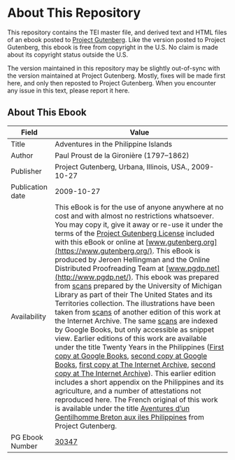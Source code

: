 # About This Repository

This repository contains the TEI master file, and derived text and HTML files of an ebook posted to [Project Gutenberg](https://www.gutenberg.org/). Like the version posted to Project Gutenberg, this ebook is free from copyright in the U.S. No claim is made about its copyright status outside the U.S.

The version maintained in this repository may be slightly out-of-sync with the version maintained at Project Gutenberg. Mostly, fixes will be made first here, and only then reposted to Project Gutenberg. When you encounter any issue in this text, please report it here.

## About This Ebook

| Field | Value |
| ----- | ----- |
| Title | Adventures in the Philippine Islands |
| Author | Paul Proust de la Gironière (1797–1862) |
| Publisher | Project Gutenberg, Urbana, Illinois, USA., 2009-10-27 |
| Publication date | 2009-10-27 |
| Availability | This eBook is for the use of anyone anywhere at no cost and with almost no restrictions whatsoever. You may copy it, give it away or re-use it under the terms of the [Project Gutenberg License](https://www.gutenberg.org/license) included with this eBook or online at [www.gutenberg.org](https://www.gutenberg.org/). This eBook is produced by Jeroen Hellingman and the Online Distributed Proofreading Team at [www.pgdp.net](http://www.pgdp.net/). This ebook was prepared from [scans](http://name.umdl.umich.edu/AHZ9187.0001.001) prepared by the University of Michigan Library as part of their The United States and its Territories collection. The illustrations have been taken from [scans](http://www.archive.org/details/inthephilippines00lagirich) of another edition of this work at the Internet Archive. The same [scans](http://books.google.com/books?id=3tw2AAAAMAAJ) are indexed by Google Books, but only accessible as snippet view. Earlier editions of this work are available under the title Twenty Years in the Philippines ([First copy at Google Books](http://books.google.com/books?id=y5_IidErxocC), [second copy at Google Books](http://books.google.com/books?id=WF8qAAAAYAAJ), [first copy at The Internet Archive](http://www.archive.org/details/twentyyearsinph01girogoog), [second copy at The Internet Archive](http://www.archive.org/details/inthephilippines00lagirich)). This earlier edition includes a short appendix on the Philippines and its agriculture, and a number of attestations not reproduced here. The French original of this work is available under the title [Aventures d’un Gentilhomme Breton aux iles Philippines](pg:21804) from Project Gutenberg. |
| PG Ebook Number | [30347](https://www.gutenberg.org/ebooks/30347) |
